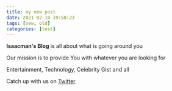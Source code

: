 ```yaml
---
title: my new post
date: 2021-02-10 19:58:23
tags: [new, old]
categories: [test]
---
```


**Isaacman's Blog** is all about what is going around you

Our mission is to provide You with whatever you are looking for

Entertainment, Technology, Celebrity Gist and all

Catch up with us on [Twitter](https://twitter.com/isaacman_)
